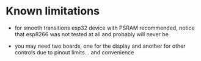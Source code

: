 # Known limitations

- for smooth transitions esp32 device with PSRAM recommended,
  notice that esp8266 was not tested at all and probably will never be

- you may need two boards, one for the display and another for other controls due to pinout limits... and convenience

